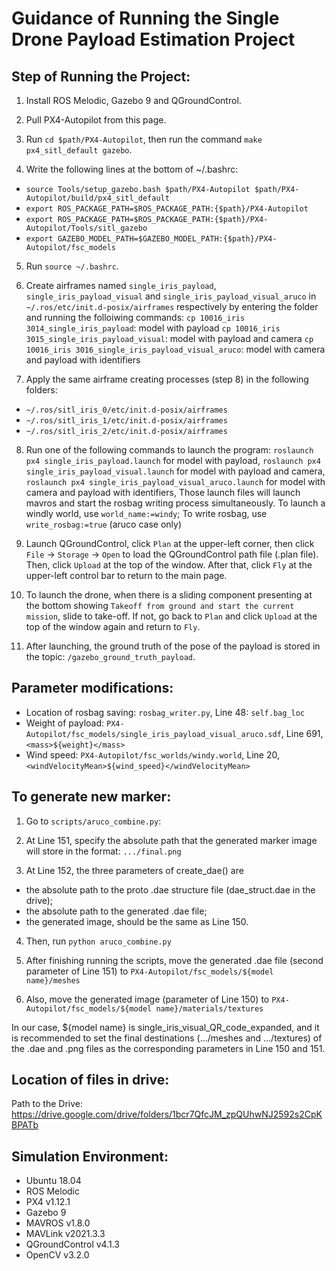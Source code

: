 # Guidance of Running the Single Drone Payload Estimation Project

## Step of Running the Project: 

1. Install ROS Melodic, Gazebo 9 and QGroundControl.

2. Pull PX4-Autopilot from this page.

3. Run `cd $path/PX4-Autopilot`, then run the command `make px4_sitl_default gazebo`.

4. Write the following lines at the bottom of ~/.bashrc:
* `source Tools/setup_gazebo.bash $path/PX4-Autopilot $path/PX4-Autopilot/build/px4_sitl_default`
* `export ROS_PACKAGE_PATH=$ROS_PACKAGE_PATH:{$path}/PX4-Autopilot`
* `export ROS_PACKAGE_PATH=$ROS_PACKAGE_PATH:{$path}/PX4-Autopilot/Tools/sitl_gazebo`
* `export GAZEBO_MODEL_PATH=$GAZEBO_MODEL_PATH:{$path}/PX4-Autopilot/fsc_models`

5. Run `source ~/.bashrc`.

6. Create airframes named `single_iris_payload`, `single_iris_payload_visual` and `single_iris_payload_visual_aruco` in `~/.ros/etc/init.d-posix/airframes` respectively by entering the folder and running the folloiwing commands:
`cp 10016_iris 3014_single_iris_payload`: model with payload
`cp 10016_iris 3015_single_iris_payload_visual`: model with payload and camera
`cp 10016_iris 3016_single_iris_payload_visual_aruco`: model with camera and payload with identifiers

7. Apply the same airframe creating processes (step 8) in the following folders:
* `~/.ros/sitl_iris_0/etc/init.d-posix/airframes`
* `~/.ros/sitl_iris_1/etc/init.d-posix/airframes`
* `~/.ros/sitl_iris_2/etc/init.d-posix/airframes`

8. Run one of the following commands to launch the program: 
`roslaunch px4 single_iris_payload.launch` for model with payload,
`roslaunch px4 single_iris_payload_visual.launch` for model with payload and camera,
`roslaunch px4 single_iris_payload_visual_aruco.launch` for model with camera and payload with identifiers,
Those launch files will launch mavros and start the rosbag writing process simultaneously.
To launch a windly world, use `world_name:=windy`; 
To write rosbag, use `write_rosbag:=true` (aruco case only)

9. Launch QGroundControl, click `Plan` at the upper-left corner, then click `File` -> `Storage` -> `Open` to load the QGroundControl path file (.plan file). Then, click `Upload` at the top of the window. After that, click `Fly` at the upper-left control bar to return to the main page.

10. To launch the drone, when there is a sliding component presenting at the bottom showing `Takeoff from ground and start the current mission`, slide to take-off. If not, go back to `Plan` and click `Upload` at the top of the window again and return to `Fly`.

11. After launching, the ground truth of the pose of the payload is stored in the topic: `/gazebo_ground_truth_payload`.

## Parameter modifications:
* Location of rosbag saving: `rosbag_writer.py`, Line 48: `self.bag_loc`
* Weight of payload: `PX4-Autopilot/fsc_models/single_iris_payload_visual_aruco.sdf`, Line 691, `<mass>${weight}</mass>`
* Wind speed: `PX4-Autopilot/fsc_worlds/windy.world`, Line 20, `<windVelocityMean>${wind_speed}</windVelocityMean>`

## To generate new marker:
1. Go to `scripts/aruco_combine.py`: 

2. At Line 151, specify the absolute path that the generated marker image will store in the format: `.../final.png` 

3. At Line 152, the three parameters of create_dae() are 
* the absolute path to the proto .dae structure file (dae_struct.dae in the drive); 
* the absolute path to the generated .dae file; 
* the generated image, should be the same as Line 150. 
 
4. Then, run `python aruco_combine.py`

5. After finishing running the scripts, move the generated .dae file (second parameter of Line 151) to `PX4-Autopilot/fsc_models/${model name}/meshes`

6. Also, move the generated image (parameter of Line 150) to `PX4-Autopilot/fsc_models/${model name}/materials/textures`

In our case, ${model name} is single_iris_visual_QR_code_expanded, and it is recommended to set the final destinations (.../meshes and .../textures) of the .dae and .png files as the corresponding parameters in Line 150 and 151. 

## Location of files in drive:
Path to the Drive: https://drive.google.com/drive/folders/1bcr7QfcJM_zpQUhwNJ2592s2CpKBPATb

## Simulation Environment:
* Ubuntu 18.04
* ROS Melodic
* PX4 v1.12.1
* Gazebo 9
* MAVROS v1.8.0
* MAVLink v2021.3.3
* QGroundControl v4.1.3
* OpenCV v3.2.0
